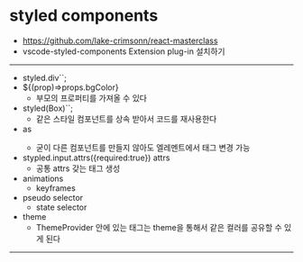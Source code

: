 # styled components

- https://github.com/lake-crimsonn/react-masterclass
- vscode-styled-components Extension plug-in 설치하기

---

- styled.div``;
- \${(prop)=>props.bgColor}
  - 부모의 프로퍼티를 가져올 수 있다
- styled(Box)``;
  - 같은 스타일 컴포넌트를 상속 받아서 코드를 재사용한다
- <Btn as="a" href="https://~"> as
  - 굳이 다른 컴포넌트를 만들지 않아도 엘레멘트에서 태그 변경 가능
- stypled.input.attrs({required:true}) attrs
  - 공통 attrs 갖는 태그 생성
- animations
  - keyframes
- pseudo selector
  - state selector
- theme
  - ThemeProvider 안에 있는 태그는 theme을 통해서 같은 컬러를 공유할 수 있게 된다

---

